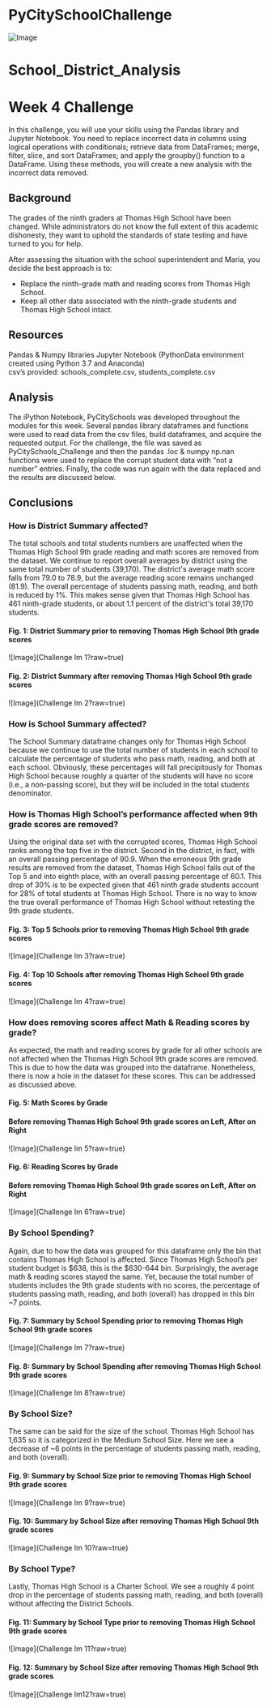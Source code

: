 # PyCitySchoolChallenge
![Image](VBA_Challenge_FirstResults.png?raw=true)
# School_District_Analysis

# Week 4 Challenge

In this challenge, you will use your skills using the Pandas library and Jupyter Notebook. You need to replace incorrect data in columns using logical operations with conditionals; retrieve data from DataFrames; merge, filter, slice, and sort DataFrames; and apply the groupby() function to a DataFrame. Using these methods, you will create a new analysis with the incorrect data removed.

## Background

The grades of the ninth graders at Thomas High School have been changed. While administrators do not know the full extent of this academic dishonesty, they want to uphold the standards of state testing and have turned to you for help.

After assessing the situation with the school superintendent and Maria, you decide the best approach is to:
* Replace the ninth-grade math and reading scores from Thomas High School.
* Keep all other data associated with the ninth-grade students and Thomas High School intact.

## Resources

Pandas & Numpy libraries
Jupyter Notebook (PythonData environment created using Python 3.7 and Anaconda)                      
csv’s provided:  schools_complete.csv, students_complete.csv

## Analysis

The iPython Notebook, PyCitySchools was developed throughout the modules for this week.  Several pandas library dataframes and functions were used to read data from the csv files, build dataframes, and acquire the requested output.  For the challenge, the file was saved as PyCitySchools_Challenge and then the pandas .loc & numpy np.nan functions were used to replace the corrupt student data with “not a number” entries.  Finally, the code was run again with the data replaced and the results are discussed below.

## Conclusions

### How is District Summary affected?
The total schools and total students numbers are unaffected when the Thomas High School 9th grade reading and math scores are removed from the dataset. We continue to report overall averages by district using the same total number of students (39,170). The district's average math score falls from 79.0 to 78.9, but the average reading score remains unchanged (81.9). The overall percentage of students passing math, reading, and both is reduced by 1%. This makes sense given that Thomas High School has 461 ninth-grade students, or about 1.1 percent of the district's total 39,170 students.

#### Fig. 1:  District Summary prior to removing Thomas High School 9th grade scores
![Image](Challenge Im 1?raw=true)

#### Fig. 2:  District Summary after removing Thomas High School 9th grade scores
![Image](Challenge Im 2?raw=true)

### How is School Summary affected?
The School Summary dataframe changes only for Thomas High School because we continue to use the total number of students in each school to calculate the percentage of students who pass math, reading, and both at each school. Obviously, these percentages will fall precipitously for Thomas High School because roughly a quarter of the students will have no score (i.e., a non-passing score), but they will be included in the total students denominator.

### How is Thomas High School’s performance affected when 9th grade scores are removed?
Using the original data set with the corrupted scores, Thomas High School ranks among the top five in the district. Second in the district, in fact, with an overall passing percentage of 90.9. When the erroneous 9th grade results are removed from the dataset, Thomas High School falls out of the Top 5 and into eighth place, with an overall passing percentage of 60.1. This drop of 30% is to be expected given that 461 ninth grade students account for 28% of total students at Thomas High School. There is no way to know the true overall performance of Thomas High School without retesting the 9th grade students.

#### Fig. 3:  Top 5 Schools prior to removing Thomas High School 9th grade scores
![Image](Challenge Im 3?raw=true)

#### Fig. 4:  Top 10 Schools after removing Thomas High School 9th grade scores
![Image](Challenge Im 4?raw=true)

### How does removing scores affect Math & Reading scores by grade?  
As expected, the math and reading scores by grade for all other schools are not affected when the Thomas High School 9th grade scores are removed.  This is due to how the data was grouped into the dataframe.  Nonetheless, there is now a hole in the dataset for these scores.  This can be addressed as discussed above.  

#### Fig. 5:  Math Scores by Grade
#### Before removing Thomas High School 9th grade scores on Left, After on Right 
![Image](Challenge Im 5?raw=true)

#### Fig. 6:  Reading Scores by Grade
#### Before removing Thomas High School 9th grade scores on Left, After on Right 
![Image](Challenge Im 6?raw=true)               

### By School Spending?  
Again, due to how the data was grouped for this dataframe only the bin that contains Thomas High School is affected.  Since Thomas High School’s per student budget is $638, this is the $630-644 bin.  Surprisingly, the average math & reading scores stayed the same.  Yet, because the total number of students includes the 9th grade students with no scores, the percentage of students passing math, reading, and both (overall) has dropped in this bin ~7 points.

#### Fig. 7:  Summary by School Spending prior to removing Thomas High School 9th grade scores
![Image](Challenge Im 7?raw=true)
#### Fig. 8:  Summary by School Spending after removing Thomas High School 9th grade scores
![Image](Challenge Im 8?raw=true)

### By School Size?  
The same can be said for the size of the school.  Thomas High School has 1,635 so it is categorized in the Medium School Size.  Here we see a decrease of ~6 points in the percentage of students passing math, reading, and both (overall).

#### Fig. 9:  Summary by School Size prior to removing Thomas High School 9th grade scores
![Image](Challenge Im 9?raw=true)

#### Fig. 10:  Summary by School Size after removing Thomas High School 9th grade scores
![Image](Challenge Im 10?raw=true)

### By School Type?
Lastly, Thomas High School is a Charter School.  We see a roughly 4 point drop in the percentage of students passing math, reading, and both (overall) without affecting the District Schools. 

#### Fig. 11:  Summary by School Type prior to removing Thomas High School 9th grade scores
![Image](Challenge Im 11?raw=true)
#### Fig. 12:  Summary by School Size after removing Thomas High School 9th grade scores
![Image](Challenge Im12?raw=true)
